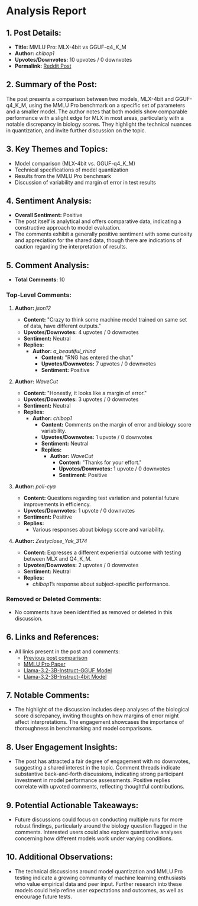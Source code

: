 # Analysis Report

## 1. Post Details:
- **Title:** MMLU Pro: MLX-4bit vs GGUF-q4_K_M
- **Author:** *chibop1*
- **Upvotes/Downvotes:** 10 upvotes / 0 downvotes
- **Permalink:** [Reddit Post](https://www.reddit.com/r/LocalLLaMA/comments/1hgj0t6/mmlu_pro_mlx4bit_vs_ggufq4_k_m/)

## 2. Summary of the Post:
The post presents a comparison between two models, MLX-4bit and GGUF-q4_K_M, using the MMLU Pro benchmark on a specific set of parameters and a smaller model. The author notes that both models show comparable performance with a slight edge for MLX in most areas, particularly with a notable discrepancy in biology scores. They highlight the technical nuances in quantization, and invite further discussion on the topic.

## 3. Key Themes and Topics:
- Model comparison (MLX-4bit vs. GGUF-q4_K_M)
- Technical specifications of model quantization
- Results from the MMLU Pro benchmark
- Discussion of variability and margin of error in test results

## 4. Sentiment Analysis:
- **Overall Sentiment:** Positive
- The post itself is analytical and offers comparative data, indicating a constructive approach to model evaluation.
- The comments exhibit a generally positive sentiment with some curiosity and appreciation for the shared data, though there are indications of caution regarding the interpretation of results.

## 5. Comment Analysis:
- **Total Comments:** 10

### Top-Level Comments:
1. **Author:** *json12*
   - **Content:** "Crazy to think some machine model trained on same set of data, have different outputs."
   - **Upvotes/Downvotes:** 4 upvotes / 0 downvotes
   - **Sentiment:** Neutral
   - **Replies:** 
     - **Author:** *a_beautiful_rhind*
       - **Content:** "RNG has entered the chat."
       - **Upvotes/Downvotes:** 7 upvotes / 0 downvotes
       - **Sentiment:** Positive

2. **Author:** *WaveCut*
   - **Content:** "Honestly, it looks like a margin of error."
   - **Upvotes/Downvotes:** 3 upvotes / 0 downvotes
   - **Sentiment:** Neutral
   - **Replies:** 
     - **Author:** *chibop1*
       - **Content:** Comments on the margin of error and biology score variability.
       - **Upvotes/Downvotes:** 1 upvote / 0 downvotes
       - **Sentiment:** Neutral
       - **Replies:** 
         - **Author:** *WaveCut*
           - **Content:** "Thanks for your effort."
           - **Upvotes/Downvotes:** 1 upvote / 0 downvotes
           - **Sentiment:** Positive

3. **Author:** *poli-cya*
   - **Content:** Questions regarding test variation and potential future improvements in efficiency.
   - **Upvotes/Downvotes:** 1 upvote / 0 downvotes
   - **Sentiment:** Positive
   - **Replies:**
     - Various responses about biology score and variability.

4. **Author:** *Zestyclose_Yak_3174*
   - **Content:** Expresses a different experiential outcome with testing between MLX and Q4_K_M.
   - **Upvotes/Downvotes:** 2 upvotes / 0 downvotes
   - **Sentiment:** Neutral
   - **Replies:**
     - *chibop1*’s response about subject-specific performance.

### Removed or Deleted Comments:
- No comments have been identified as removed or deleted in this discussion.

## 6. Links and References:
- All links present in the post and comments:
  - [Previous post comparison](https://www.reddit.com/r/LocalLLaMA/comments/1hes7wm/speed_test_2_llamacpp_vs_mlx_with_llama3370b_and/)
  - [MMLU Pro Paper](https://arxiv.org/abs/2406.01574)
  - [Llama-3.2-3B-Instruct-GGUF Model](https://huggingface.co/bartowski/Llama-3.2-3B-Instruct-GGUF)
  - [Llama-3.2-3B-Instruct-4bit Model](https://huggingface.co/mlx-community/Llama-3.2-3B-Instruct-4bit)

## 7. Notable Comments:
- The highlight of the discussion includes deep analyses of the biological score discrepancy, inviting thoughts on how margins of error might affect interpretations. The engagement showcases the importance of thoroughness in benchmarking and model comparisons.

## 8. User Engagement Insights:
- The post has attracted a fair degree of engagement with no downvotes, suggesting a shared interest in the topic. Comment threads indicate substantive back-and-forth discussions, indicating strong participant investment in model performance assessments. Positive replies correlate with upvoted comments, reflecting thoughtful contributions.

## 9. Potential Actionable Takeaways:
- Future discussions could focus on conducting multiple runs for more robust findings, particularly around the biology question flagged in the comments. Interested users could also explore quantitative analyses concerning how different models work under varying conditions.

## 10. Additional Observations:
- The technical discussions around model quantization and MMLU Pro testing indicate a growing community of machine learning enthusiasts who value empirical data and peer input. Further research into these models could help refine user expectations and outcomes, as well as encourage future tests.